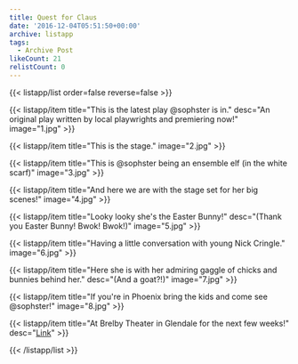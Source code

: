 ```yaml
---
title: Quest for Claus
date: '2016-12-04T05:51:50+00:00'
archive: listapp
tags: 
  - Archive Post
likeCount: 21
relistCount: 0
---
```



{{< listapp/list order=false reverse=false >}}

   {{< listapp/item title="This is the latest play @sophster is in."
      desc="An original play written by local playwrights and premiering now!"
      image="1.jpg" >}}

   {{< listapp/item title="This is the stage."
      image="2.jpg" >}}

   {{< listapp/item title="This is @sophster being an ensemble elf (in the white scarf)"
      image="3.jpg" >}}

   {{< listapp/item title="And here we are with the stage set for her big scenes!"
      image="4.jpg" >}}

   {{< listapp/item title="Looky looky she's the Easter Bunny!"
      desc="(Thank you Easter Bunny! Bwok! Bwok!)"
      image="5.jpg" >}}

   {{< listapp/item title="Having a little conversation with young Nick Cringle."
      image="6.jpg" >}}

   {{< listapp/item title="Here she is with her admiring gaggle of chicks and bunnies behind her."
      desc="(And a goat?!)"
      image="7.jpg" >}}

   {{< listapp/item title="If you're in Phoenix bring the kids and come see @sophster!"
      image="8.jpg" >}}

   {{< listapp/item title="At Brelby Theater in Glendale for the next few weeks!"
      desc="[Link](http://brelby.com/questforclaus/)" >}}

{{< /listapp/list >}}
